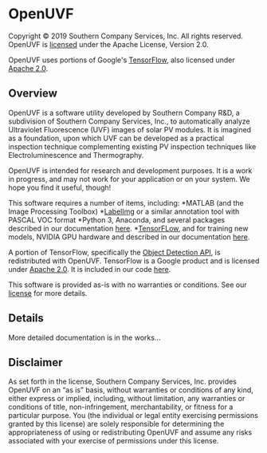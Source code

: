 # OpenUVF
Copyright © 2019 Southern Company Services, Inc. All rights reserved. OpenUVF is [licensed](https://github.com/southern-company-r-d/OpenUVF/blob/master/LICENSE) under the Apache License, Version 2.0.

OpenUVF uses portions of Google's [TensorFlow](http://www.tensorflow.org), also licensed under [Apache 2.0](https://github.com/tensorflow/tensorflow/blob/master/LICENSE).

## Overview

OpenUVF is a software utility developed by Southern Company R&D, a subdivision of Southern Company Services, Inc., to automatically analyze Ultraviolet Fluorescence (UVF) images of solar PV modules. It is imagined as a foundation, upon which UVF can be developed as a practical inspection technique complementing existing PV inspection techniques like Electroluminescence and Thermography.

OpenUVF is intended for research and development purposes. It is a work in progress, and may not work for your application or on your system. We hope you find it useful, though!

This software requires a number of items, including:
*MATLAB (and the Image Processing Toolbox)
*[LabelImg](https://github.com/tzutalin/labelImg) or a similar annotation tool with PASCAL VOC format
*Python 3, Anaconda, and several packages described in our documentation [here](https://github.com/williamhobbs/OpenUVF/tree/master/docs).
*[TensorFLow](https://github.com/tensorflow/tensorflow), and for training new models, NVIDIA GPU hardware and described in our documentation [here](https://github.com/williamhobbs/OpenUVF/tree/master/docs).

A portion of TensorFlow, specifically the [Object Detection API](https://github.com/tensorflow/models/tree/master/research/object_detection), is redistributed with OpenUVF. TensorFlow is a Google product and is licensed under [Apache 2.0](https://github.com/tensorflow/tensorflow/blob/master/LICENSE). It is included in our code [here](https://github.com/williamhobbs/OpenUVF/tree/master/core/object_detection).

This software is provided as-is with no warranties or conditions. See our [license](https://github.com/williamhobbs/OpenUVF/blob/master/LICENSE) for more details. 

## Details
More detailed documentation is in the works...

## Disclaimer
As set forth in the license, Southern Company Services, Inc. provides OpenUVF on an “as is” basis, without warranties or conditions of any kind, either express or implied, including, without limitation, any warranties or conditions of title, non-infringement, merchantability, or fitness for a particular purpose. You (the individual or legal entity exercising permissions granted by this license) are solely responsible for determining the appropriateness of using or redistributing OpenUVF and assume any risks associated with your exercise of permissions under this license.
